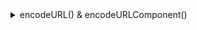 <details>
  <summary>encodeURL() & encodeURLComponent()</summary>

### encodeURL()

### encodeURI

- 목적: 전체 URL을 인코딩할 때 사용된다.
- 동작: URL의 구조를 유지하면서, URL의 값에 포함된 특수 문자만 인코딩한다. 즉, URL의 구분자와 구조를 나타내는 문자는 인코딩하지 않는다.
- 구분자: 인코딩하지 않는 주요 문자는 /, :, ?, #, &, = 등이 있다.

### 예제:

```javascript
const url = "https://example.com/page?name=John Doe&age=25";
const encodedURL = encodeURI(url);
console.log(encodedURL);  // "https://example.com/page?name=John%20Doe&age=25"
```
- 여기서, 공백은 %20으로 인코딩되지만, ?, &, = 같은 구분자는 그대로 유지된다.

### encodeURIComponent
- 목적: URL의 특정 구성 요소를 인코딩할 때 사용된다. 주로 쿼리 파라미터, 경로의 일부 또는 값을 인코딩할 때 유용하다.
- 동작: URL의 모든 특수 문자를 인코딩한다. URL의 구분자도 인코딩하므로, 결과적으로 모든 문자가 안전한 형식으로 변환된다.
### 예제:

```javascript

const paramName = "John Doe";
const encodedParamName = encodeURIComponent(paramName);
console.log(encodedParamName);  // "John%20Doe"
```
- 이 경우, 공백은 %20으로 인코딩되며, &, =, ? 같은 문자가 포함되어도 인코딩된다.

### 예제 URL
```javascript
const baseURL = "https://example.com/page";
const queryParams = "name=John Doe&age=25";
const fullURL = `${baseURL}?${queryParams}`;
```
- 이 URL은 https://example.com/page?name=John Doe&age=25이다. 여기에서 쿼리 문자열 부분이 중요하다.

### encodeURI 사용 예제
목적: 전체 URL을 인코딩할 때 사용된다. URL의 구조를 유지하면서 값에 포함된 특수 문자만 인코딩한다.
- 여기서 encodeURI는 URL의 구분자(예: ?, &, =)를 그대로 유지하고, 공백만 %20으로 인코딩한다.
```javascript
const encodedURLWithEncodeURI = encodeURI(fullURL);
console.log(encodedURLWithEncodeURI);
// 출력: "https://example.com/page?name=John%20Doe&age=25"
```


### encodeURIComponent 사용 예제
목적: URL의 특정 구성 요소를 인코딩할 때 사용된다. 쿼리 파라미터나 URL의 부분 문자열을 인코딩할 때 유용하다.
- 여기서 encodeURIComponent는 쿼리 파라미터 문자열의 모든 특수 문자를 인코딩한다. 구분자(예: =, &)도 인코딩되어 %3D와 %26으로 변환된다.
```javascript
const encodedFullURLWithEncodeURIComponent = encodeURIComponent(fullURL);
console.log(encodedFullURLWithEncodeURIComponent);
// 출력: "https%3A%2F%2Fexample.com%2Fpage%3Fname%3DJohn%20Doe%26age%3D25"
```

- 참고: <a> 태그에 encodeURI의 값을 그대로 사용해도 영향이 없지만, 
- encodeURIComponent의 값의 그대로 사용하게 되면 유효하지 않는 링크가 된다.

</details>